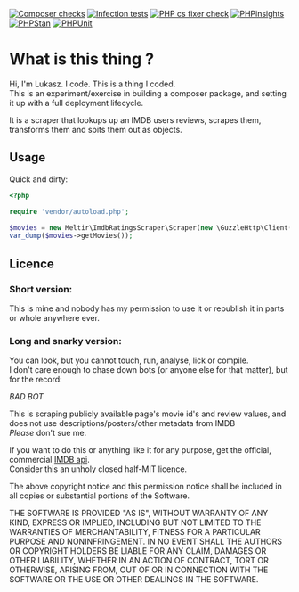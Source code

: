 [![Composer checks](https://github.com/meltir/imdb-review-scraper/actions/workflows/php.yml/badge.svg)](https://github.com/meltir/imdb-review-scraper/actions/workflows/php.yml) 
[![Infection tests](https://github.com/meltir/imdb-review-scraper/actions/workflows/infection.yml/badge.svg)](https://github.com/meltir/imdb-review-scraper/actions/workflows/infection.yml) 
[![PHP cs fixer check](https://github.com/meltir/imdb-review-scraper/actions/workflows/phpcsfixer.yml/badge.svg)](https://github.com/meltir/imdb-review-scraper/actions/workflows/phpcsfixer.yml) 
[![PHPinsights](https://github.com/meltir/imdb-review-scraper/actions/workflows/phpinsights.yml/badge.svg)](https://github.com/meltir/imdb-review-scraper/actions/workflows/phpinsights.yml) 
[![PHPStan](https://github.com/meltir/imdb-review-scraper/actions/workflows/phpstan.yml/badge.svg)](https://github.com/meltir/imdb-review-scraper/actions/workflows/phpstan.yml)  [![PHPUnit](https://github.com/meltir/imdb-review-scraper/actions/workflows/phpunit.yml/badge.svg)](https://github.com/meltir/imdb-review-scraper/actions/workflows/phpunit.yml)  


# What is this thing ?
Hi, I'm Lukasz. I code. This is a thing I coded.  
This is an experiment/exercise in building a composer package, and setting it up with a full deployment lifecycle.  

It is a scraper that lookups up an IMDB users reviews, scrapes them, transforms them and spits them out as objects.  

## Usage

Quick and dirty:

```php
<?php

require 'vendor/autoload.php';

$movies = new Meltir\ImdbRatingsScraper\Scraper(new \GuzzleHttp\Client(), 'ur20552756');
var_dump($movies->getMovies());
```

## Licence

### Short version:
This is mine and nobody has my permission to use it or republish it in parts or whole anywhere ever.    

### Long and snarky version:  
You can look, but you cannot touch, run, analyse, lick or compile.  
I don't care enough to chase down bots (or anyone else for that matter), but for the record:   
  
*BAD BOT*  

This is scraping publicly available page's movie id's and review values, and does not use descriptions/posters/other metadata from IMDB  
_Please_ don't sue me.  
  
If you want to do this or anything like it for any purpose, get the official, commercial [IMDB api](https://developer.imdb.com/ "also, expensive for just messing around").    
Consider this an unholy closed half-MIT licence.      
  
The above copyright notice and this permission notice shall be included in all copies or substantial portions of the Software.    

THE SOFTWARE IS PROVIDED "AS IS", WITHOUT WARRANTY OF ANY KIND, EXPRESS OR IMPLIED, INCLUDING BUT NOT LIMITED TO THE 
WARRANTIES OF MERCHANTABILITY, FITNESS FOR A PARTICULAR PURPOSE AND NONINFRINGEMENT. IN NO EVENT SHALL THE AUTHORS OR
COPYRIGHT HOLDERS BE LIABLE FOR ANY CLAIM, DAMAGES OR OTHER LIABILITY, WHETHER IN AN ACTION OF CONTRACT, TORT OR 
OTHERWISE, ARISING FROM, OUT OF OR IN CONNECTION WITH THE SOFTWARE OR THE USE OR OTHER DEALINGS IN THE SOFTWARE.
